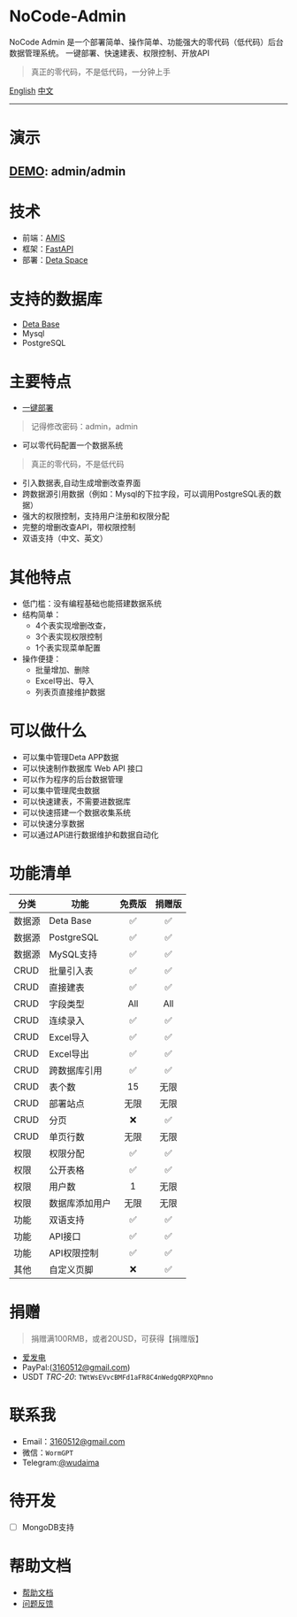 # NoCode-Admin
NoCode Admin 是一个部署简单、操作简单、功能强大的零代码（低代码）后台数据管理系统。
一键部署、快速建表、权限控制、开放API
>真正的零代码，不是低代码，一分钟上手

<span style="white-space: nowrap;">[English](https://github.com/gdtool/NoCode-Admin/blob/main/README-EN.md) 
[中文](https://github.com/gdtool/NoCode-Admin/blob/main/README.md)</span>

-----------------
# 演示
[DEMO](https://nocodedemo-1-n7704561.deta.app/): admin/admin
-----------------
# 技术
 - 前端：[AMIS](https://github.com/baidu)
 - 框架：[FastAPI](https://fastapi.tiangolo.com/)
 - 部署：[Deta Space](https://deta.space/discovery/@rsl2bze9/nocodeadmin)

# 支持的数据库
 - [Deta Base](https://deta.space/docs/en/build/reference/deta-base) 
 - Mysql
 - PostgreSQL

# 主要特点
 - [一键部署](https://deta.space/discovery/@rsl2bze9/nocodeadmin)
 > 记得修改密码：admin，admin  
 - 可以零代码配置一个数据系统
 > 真正的零代码，不是低代码
 - 引入数据表,自动生成增删改查界面
 - 跨数据源引用数据（例如：Mysql的下拉字段，可以调用PostgreSQL表的数据）
 - 强大的权限控制，支持用户注册和权限分配
 - 完整的增删改查API，带权限控制
 - 双语支持（中文、英文）

# 其他特点
 - 低门槛：没有编程基础也能搭建数据系统
 - 结构简单：
   - 4个表实现增删改查，
   - 3个表实现权限控制
   - 1个表实现菜单配置
 - 操作便捷：
   - 批量增加、删除
   - Excel导出、导入
   - 列表页直接维护数据

# 可以做什么
 - 可以集中管理Deta APP数据
 - 可以快速制作数据库 Web API 接口
 - 可以作为程序的后台数据管理
 - 可以集中管理爬虫数据
 - 可以快速建表，不需要进数据库
 - 可以快速搭建一个数据收集系统
 - 可以快速分享数据
 - 可以通过API进行数据维护和数据自动化

# 功能清单
| 分类    | 功能         | 免费版 | 捐赠版 |
|-------|------------|:---:|:---:|
| 数据源   | Deta Base  |  ✅  |  ✅  |
| 数据源   | PostgreSQL |  ✅  |  ✅  |
| 数据源   | MySQL支持    |  ✅  |  ✅  |
| CRUD  | 批量引入表      |  ✅  |  ✅  |
| CRUD  | 直接建表       |  ✅  |  ✅  |
| CRUD  | 字段类型       | All | All |
| CRUD  | 连续录入       |  ✅  |  ✅  |
| CRUD  | Excel导入    |  ✅  |  ✅  |
| CRUD  | Excel导出    |  ✅  |  ✅  |
| CRUD  | 跨数据库引用     |  ✅  |  ✅  |
| CRUD  | 表个数        | 15  | 无限  |
| CRUD  | 部署站点       | 无限  |无限  |
| CRUD  | 分页         |  ❌  |  ✅  |
| CRUD  | 单页行数       |  无限  |  无限  |
| 权限    | 权限分配       |  ✅  |  ✅  |
| 权限    | 公开表格       |  ✅  |  ✅  |
| 权限    | 用户数        |  1  | 无限  |
| 权限    | 数据库添加用户    |  无限  | 无限  |
| 功能    | 双语支持       |  ✅  |  ✅  |
| 功能    | API接口      |  ✅  |  ✅  |
| 功能    | API权限控制    |  ✅  |  ✅  |
| 其他    | 自定义页脚      |  ❌  |  ✅  |

# 捐赠
 > 捐赠满100RMB，或者20USD，可获得【捐赠版】
 - [爱发电](https://afdian.net/a/nocode)
 - PayPal:(3160512@gmail.com)
 - USDT *TRC-20*: `TWtWsEVvcBMFd1aFR8C4nWedgQRPXQPmno`
# 联系我
 - Email：[3160512@gmail.com](mailto:3160512@gmail.com)
 - 微信：`WormGPT`
 - Telegram:[@wudaima](https://t.me/wudaima)

# 待开发
 * [ ]  MongoDB支持
 
# 帮助文档
 - [帮助文档](https://www.yuque.com/nocode-admin/docs/)
 - [问题反馈](https://github.com/gdtool/NoCode-Admin/issues)
